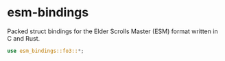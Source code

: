 # esm-bindings

Packed struct bindings for the Elder Scrolls Master (ESM) format written in C and Rust.

```rust
use esm_bindings::fo3::*;
```

